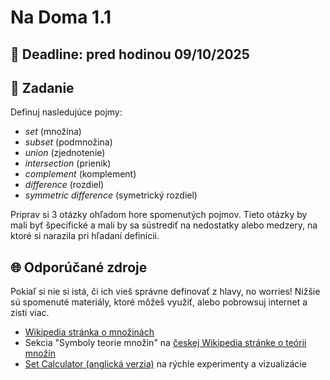 # Na Doma 1.1

## 📆 Deadline: pred hodinou 09/10/2025

## 🎯 Zadanie

Definuj nasledujúce pojmy:

- *set* (množina)
- *subset* (podmnožina)
- *union* (zjednotenie)
- *intersection* (prienik)
- *complement* (komplement)
- *difference* (rozdiel)
- *symmetric difference* (symetrický rozdiel)

Priprav si 3 otázky ohľadom hore spomenutých pojmov. Tieto otázky by mali byť špecifické a mali by sa sústrediť na nedostatky alebo medzery, na ktoré si narazila pri hľadaní definícii.

## 🌐 Odporúčané zdroje

Pokiaľ si nie si istá, či ich vieš správne definovať z hlavy, no worries! Nižšie sú spomenuté materiály, ktoré môžeš využiť, alebo pobrowsuj internet a zisti viac. 

- [Wikipedia stránka o množinách](https://sk.wikipedia.org/wiki/Množina)
- Sekcia "Symboly teorie množin" na [českej Wikipedia stránke o teórii množín]([https://sk.wikipedia.org/wiki/Teória_množín](https://cs.wikipedia.org/wiki/Teorie_mno%C5%BEin))
- [Set Calculator (anglická verzia)](https://www.mathsisfun.com/sets/venn-diagram-maker.html) na rýchle experimenty a vizualizácie
